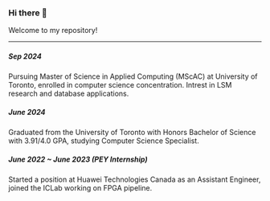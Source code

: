 ### Hi there 👋

Welcome to my repository!

-----

##### Sep 2024
Pursuing Master of Science in Applied Computing (MScAC) at University of Toronto, enrolled in computer science concentration. Intrest in LSM research and database applications.

##### June 2024
Graduated from the University of Toronto with Honors Bachelor of Science with 3.91/4.0 GPA, studying Computer Science Specialist.

##### June 2022 ~ June 2023 (PEY Internship)
Started a position at Huawei Technologies Canada as an Assistant Engineer, joined the ICLab working on FPGA pipeline.
